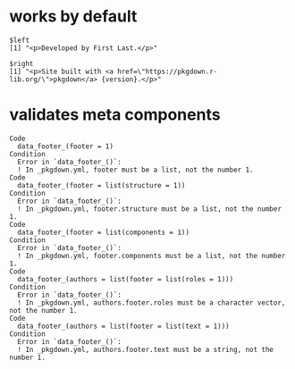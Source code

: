 # works by default

    $left
    [1] "<p>Developed by First Last.</p>"
    
    $right
    [1] "<p>Site built with <a href=\"https://pkgdown.r-lib.org/\">pkgdown</a> {version}.</p>"
    

# validates meta components

    Code
      data_footer_(footer = 1)
    Condition
      Error in `data_footer_()`:
      ! In _pkgdown.yml, footer must be a list, not the number 1.
    Code
      data_footer_(footer = list(structure = 1))
    Condition
      Error in `data_footer_()`:
      ! In _pkgdown.yml, footer.structure must be a list, not the number 1.
    Code
      data_footer_(footer = list(components = 1))
    Condition
      Error in `data_footer_()`:
      ! In _pkgdown.yml, footer.components must be a list, not the number 1.
    Code
      data_footer_(authors = list(footer = list(roles = 1)))
    Condition
      Error in `data_footer_()`:
      ! In _pkgdown.yml, authors.footer.roles must be a character vector, not the number 1.
    Code
      data_footer_(authors = list(footer = list(text = 1)))
    Condition
      Error in `data_footer_()`:
      ! In _pkgdown.yml, authors.footer.text must be a string, not the number 1.

